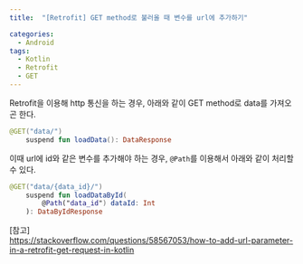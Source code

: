 ```yaml
---
title:  "[Retrofit] GET method로 불러올 때 변수를 url에 추가하기"

categories:
  - Android
tags:
  - Kotlin
  - Retrofit
  - GET
---
```


Retrofit을 이용해 http 통신을 하는 경우, 아래와 같이 GET method로 data를 가져오곤 한다.

```kotlin
@GET("data/")
    suspend fun loadData(): DataResponse
```

이때 url에 id와 같은 변수를 추가해야 하는 경우, ```@Path```를 이용해서 아래와 같이 처리할 수 있다.

```kotlin
@GET("data/{data_id}/")
    suspend fun loadDataById(
        @Path("data_id") dataId: Int
    ): DataByIdResponse
```

[참고]  
<https://stackoverflow.com/questions/58567053/how-to-add-url-parameter-in-a-retrofit-get-request-in-kotlin>
